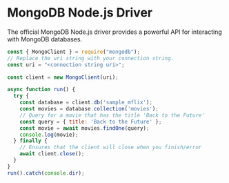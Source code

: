 # MongoDB Node.js Driver

The official MongoDB Node.js driver provides a powerful API for interacting with MongoDB databases.

```javascript
const { MongoClient } = require("mongodb");
// Replace the uri string with your connection string.
const uri = "<connection string uri>";

const client = new MongoClient(uri);

async function run() {
  try {
    const database = client.db('sample_mflix');
    const movies = database.collection('movies');
    // Query for a movie that has the title 'Back to the Future'
    const query = { title: 'Back to the Future' };
    const movie = await movies.findOne(query);
    console.log(movie);
  } finally {
    // Ensures that the client will close when you finish/error
    await client.close();
  }
}
run().catch(console.dir);
```
